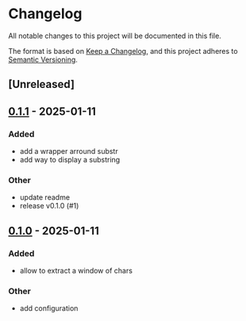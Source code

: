 # Changelog

All notable changes to this project will be documented in this file.

The format is based on [Keep a Changelog](https://keepachangelog.com/en/1.0.0/),
and this project adheres to [Semantic Versioning](https://semver.org/spec/v2.0.0.html).

## [Unreleased]

## [0.1.1](https://github.com/jdrouet/substr-iterator/compare/v0.1.0...v0.1.1) - 2025-01-11

### Added

- add a wrapper arround substr
- add way to display a substring

### Other

- update readme
- release v0.1.0 (#1)

## [0.1.0](https://github.com/jdrouet/substr-iterator/releases/tag/v0.1.0) - 2025-01-11

### Added

- allow to extract a window of chars

### Other

- add configuration
